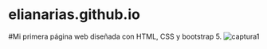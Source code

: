 # elianarias.github.io
#Mi primera página web diseñada con HTML, CSS y bootstrap 5.
![captura1]([elianarias/capturas/captura1.jpg])
